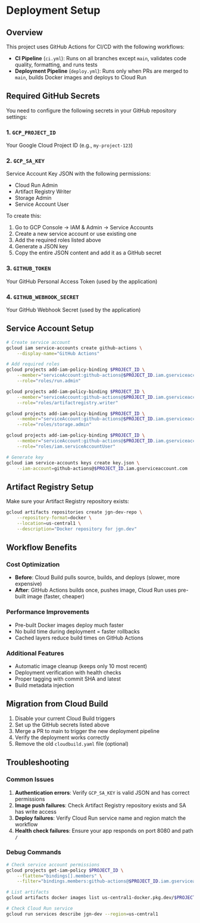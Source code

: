 # Deployment Setup

## Overview

This project uses GitHub Actions for CI/CD with the following workflows:

- **CI Pipeline** (`ci.yml`): Runs on all branches except `main`, validates code quality, formatting, and runs tests
- **Deployment Pipeline** (`deploy.yml`): Runs only when PRs are merged to `main`, builds Docker images and deploys to Cloud Run

## Required GitHub Secrets

You need to configure the following secrets in your GitHub repository settings:

### 1. `GCP_PROJECT_ID`
Your Google Cloud Project ID (e.g., `my-project-123`)

### 2. `GCP_SA_KEY` 
Service Account Key JSON with the following permissions:
- Cloud Run Admin
- Artifact Registry Writer
- Storage Admin
- Service Account User

To create this:
1. Go to GCP Console → IAM & Admin → Service Accounts
2. Create a new service account or use existing one
3. Add the required roles listed above
4. Generate a JSON key
5. Copy the entire JSON content and add it as a GitHub secret

### 3. `GITHUB_TOKEN`
Your GitHub Personal Access Token (used by the application)

### 4. `GITHUB_WEBHOOK_SECRET`
Your GitHub Webhook Secret (used by the application)

## Service Account Setup

```bash
# Create service account
gcloud iam service-accounts create github-actions \
    --display-name="GitHub Actions"

# Add required roles
gcloud projects add-iam-policy-binding $PROJECT_ID \
    --member="serviceAccount:github-actions@$PROJECT_ID.iam.gserviceaccount.com" \
    --role="roles/run.admin"

gcloud projects add-iam-policy-binding $PROJECT_ID \
    --member="serviceAccount:github-actions@$PROJECT_ID.iam.gserviceaccount.com" \
    --role="roles/artifactregistry.writer"

gcloud projects add-iam-policy-binding $PROJECT_ID \
    --member="serviceAccount:github-actions@$PROJECT_ID.iam.gserviceaccount.com" \
    --role="roles/storage.admin"

gcloud projects add-iam-policy-binding $PROJECT_ID \
    --member="serviceAccount:github-actions@$PROJECT_ID.iam.gserviceaccount.com" \
    --role="roles/iam.serviceAccountUser"

# Generate key
gcloud iam service-accounts keys create key.json \
    --iam-account=github-actions@$PROJECT_ID.iam.gserviceaccount.com
```

## Artifact Registry Setup

Make sure your Artifact Registry repository exists:

```bash
gcloud artifacts repositories create jgn-dev-repo \
    --repository-format=docker \
    --location=us-central1 \
    --description="Docker repository for jgn.dev"
```

## Workflow Benefits

### Cost Optimization
- **Before**: Cloud Build pulls source, builds, and deploys (slower, more expensive)
- **After**: GitHub Actions builds once, pushes image, Cloud Run uses pre-built image (faster, cheaper)

### Performance Improvements
- Pre-built Docker images deploy much faster
- No build time during deployment = faster rollbacks
- Cached layers reduce build times on GitHub Actions

### Additional Features
- Automatic image cleanup (keeps only 10 most recent)
- Deployment verification with health checks
- Proper tagging with commit SHA and latest
- Build metadata injection

## Migration from Cloud Build

1. Disable your current Cloud Build triggers
2. Set up the GitHub secrets listed above
3. Merge a PR to main to trigger the new deployment pipeline
4. Verify the deployment works correctly
5. Remove the old `cloudbuild.yaml` file (optional)

## Troubleshooting

### Common Issues

1. **Authentication errors**: Verify `GCP_SA_KEY` is valid JSON and has correct permissions
2. **Image push failures**: Check Artifact Registry repository exists and SA has write access
3. **Deploy failures**: Verify Cloud Run service name and region match the workflow
4. **Health check failures**: Ensure your app responds on port 8080 and path `/`

### Debug Commands

```bash
# Check service account permissions
gcloud projects get-iam-policy $PROJECT_ID \
    --flatten="bindings[].members" \
    --filter="bindings.members:github-actions@$PROJECT_ID.iam.gserviceaccount.com"

# List artifacts
gcloud artifacts docker images list us-central1-docker.pkg.dev/$PROJECT_ID/jgn-dev-repo/jgn-dev

# Check Cloud Run service
gcloud run services describe jgn-dev --region=us-central1
``` 